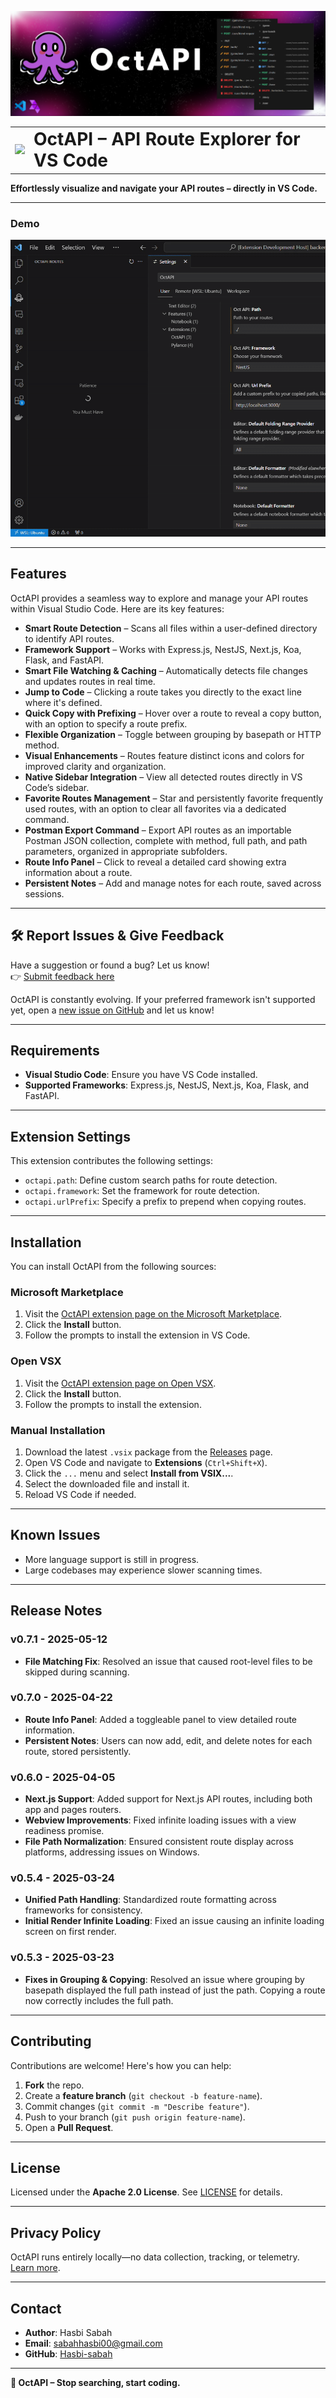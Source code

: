 ![OctAPI Banner](https://raw.githubusercontent.com/Hasbi-sabah/OctAPI/master/resources/banner.png)

<table style="border-collapse: collapse; vertical-align: middle;">
  <tr>
    <td style="border: none;"><img src="https://raw.githubusercontent.com/Hasbi-sabah/OctAPI/master/resources/octapi_logo.png" width="50"></td>
    <td style="border: none; vertical-align: middle;"><h1 style="margin: 0;">OctAPI – API Route Explorer for VS Code</h1></td>
  </tr>
</table>

**Effortlessly visualize and navigate your API routes – directly in VS Code.**

---

### Demo

![OctAPI Demo](https://raw.githubusercontent.com/Hasbi-sabah/OctAPI/master/resources/octapi_demo.gif)

---

## Features

OctAPI provides a seamless way to explore and manage your API routes within Visual Studio Code. Here are its key features:

- **Smart Route Detection** – Scans all files within a user-defined directory to identify API routes.
- **Framework Support** – Works with Express.js, NestJS, Next.js, Koa, Flask, and FastAPI.
- **Smart File Watching & Caching** – Automatically detects file changes and updates routes in real time.
- **Jump to Code** – Clicking a route takes you directly to the exact line where it's defined.
- **Quick Copy with Prefixing** – Hover over a route to reveal a copy button, with an option to specify a route prefix.
- **Flexible Organization** – Toggle between grouping by basepath or HTTP method.
- **Visual Enhancements** – Routes feature distinct icons and colors for improved clarity and organization.
- **Native Sidebar Integration** – View all detected routes directly in VS Code’s sidebar.
- **Favorite Routes Management** – Star and persistently favorite frequently used routes, with an option to clear all favorites via a dedicated command.
- **Postman Export Command** – Export API routes as an importable Postman JSON collection, complete with method, full path, and path parameters, organized in appropriate subfolders.
- **Route Info Panel** – Click to reveal a detailed card showing extra information about a route.
- **Persistent Notes** – Add and manage notes for each route, saved across sessions.

---

## 🛠 Report Issues & Give Feedback

Have a suggestion or found a bug? Let us know!  
👉 [Submit feedback here](https://forms.gle/4BuPRUAzjA2JBpjd8)
 
OctAPI is constantly evolving. If your preferred framework isn't supported yet, open a [new issue on GitHub](https://github.com/Hasbi-sabah/OctAPI/issues/new?template=framework-request.yml) and let us know!

---

## Requirements

- **Visual Studio Code**: Ensure you have VS Code installed.
- **Supported Frameworks**: Express.js, NestJS, Next.js, Koa, Flask, and FastAPI.

---

## Extension Settings

This extension contributes the following settings:

- `octapi.path`: Define custom search paths for route detection.
- `octapi.framework`: Set the framework for route detection.
- `octapi.urlPrefix`: Specify a prefix to prepend when copying routes.

---

## Installation

You can install OctAPI from the following sources:

### Microsoft Marketplace

1. Visit the [OctAPI extension page on the Microsoft Marketplace](https://marketplace.visualstudio.com/items?itemName=HasbiSabah.octapi).
2. Click the **Install** button.
3. Follow the prompts to install the extension in VS Code.

### Open VSX

1. Visit the [OctAPI extension page on Open VSX](https://open-vsx.org/extension/Hasbi-Sabah/octapi).
2. Click the **Install** button.
3. Follow the prompts to install the extension.

### Manual Installation

1. Download the latest `.vsix` package from the [Releases](https://github.com/Hasbi-sabah/OctAPI/releases) page.
2. Open VS Code and navigate to **Extensions** (`Ctrl+Shift+X`).
3. Click the `...` menu and select **Install from VSIX...**.
4. Select the downloaded file and install it.
5. Reload VS Code if needed.

---

## Known Issues

- More language support is still in progress.
- Large codebases may experience slower scanning times.

---

## Release Notes

### v0.7.1 - 2025-05-12  
- **File Matching Fix**: Resolved an issue that caused root-level files to be skipped during scanning.

### v0.7.0 - 2025-04-22  
- **Route Info Panel**: Added a toggleable panel to view detailed route information.  
- **Persistent Notes**: Users can now add, edit, and delete notes for each route, stored persistently.  

### v0.6.0 - 2025-04-05  
- **Next.js Support**: Added support for Next.js API routes, including both app and pages routers.  
- **Webview Improvements**: Fixed infinite loading issues with a view readiness promise.  
- **File Path Normalization**: Ensured consistent route display across platforms, addressing issues on Windows.  

### v0.5.4 - 2025-03-24
- **Unified Path Handling**: Standardized route formatting across frameworks for consistency. 
- **Initial Render Infinite Loading**: Fixed an issue causing an infinite loading screen on first render.

### v0.5.3 - 2025-03-23
- **Fixes in Grouping & Copying**: Resolved an issue where grouping by basepath displayed the full path instead of just the path. Copying a route now correctly includes the full path.  

---

## Contributing

Contributions are welcome! Here's how you can help:

1. **Fork** the repo.
2. Create a **feature branch** (`git checkout -b feature-name`).
3. Commit changes (`git commit -m "Describe feature"`).
4. Push to your branch (`git push origin feature-name`).
5. Open a **Pull Request**.

---

## License

Licensed under the **Apache 2.0 License**. See [LICENSE](LICENSE) for details.

---

## Privacy Policy

OctAPI runs entirely locally—no data collection, tracking, or telemetry. [Learn more](PRIVACY.md).  

---

## Contact

- **Author**: Hasbi Sabah
- **Email**: sabahhasbi00@gmail.com
- **GitHub**: [Hasbi-sabah](https://github.com/Hasbi-sabah)

---

**🚀 OctAPI – Stop searching, start coding.**
